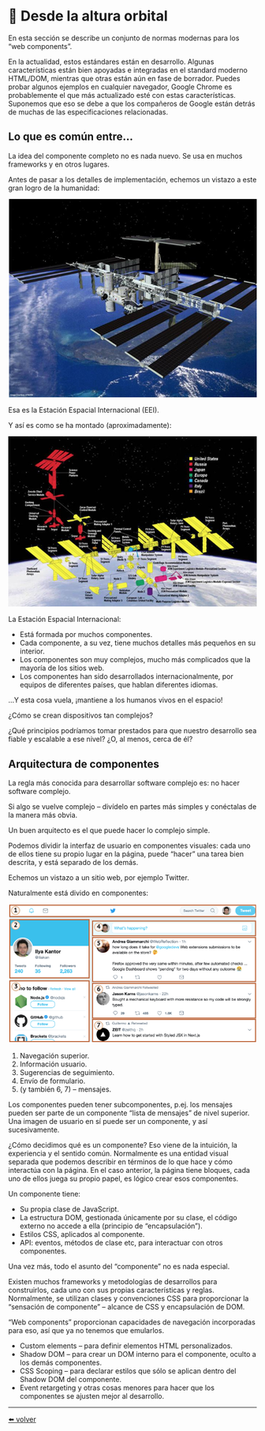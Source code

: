 # 📖 Desde la altura orbital

En esta sección se describe un conjunto de normas modernas para los “web components”.

En la actualidad, estos estándares están en desarrollo. Algunas características están bien apoyadas e integradas en el standard moderno HTML/DOM, mientras que otras están aún en fase de borrador. Puedes probar algunos ejemplos en cualquier navegador, Google Chrome es probablemente el que más actualizado esté con estas características. Suponemos que eso se debe a que los compañeros de Google están detrás de muchas de las especificaciones relacionadas.

## Lo que es común entre…

La idea del componente completo no es nada nuevo. Se usa en muchos frameworks y en otros lugares.

Antes de pasar a los detalles de implementación, echemos un vistazo a este gran logro de la humanidad:

![image_01](https://github.com/VictorHugoAguilar/javascript-interview-questions-explained/blob/main/theory-web-components/webcomponents-intro/img/webcomponents-intro_image_01.png?raw=true)

Esa es la Estación Espacial Internacional (EEI).

Y así es como se ha montado (aproximadamente):

![image_02](https://github.com/VictorHugoAguilar/javascript-interview-questions-explained/blob/main/theory-web-components/webcomponents-intro/img/webcomponents-intro_image_02.png?raw=true)

La Estación Espacial Internacional:

* Está formada por muchos componentes.
* Cada componente, a su vez, tiene muchos detalles más pequeños en su interior.
* Los componentes son muy complejos, mucho más complicados que la mayoría de los sitios web.
* Los componentes han sido desarrollados internacionalmente, por equipos de diferentes países, que hablan diferentes idiomas.

…Y esta cosa vuela, ¡mantiene a los humanos vivos en el espacio!

¿Cómo se crean dispositivos tan complejos?

¿Qué principios podríamos tomar prestados para que nuestro desarrollo sea fiable y escalable a ese nivel? ¿O, al menos, cerca de él?

## Arquitectura de componentes

La regla más conocida para desarrollar software complejo es: no hacer software complejo.

Si algo se vuelve complejo – divídelo en partes más simples y conéctalas de la manera más obvia.

Un buen arquitecto es el que puede hacer lo complejo simple.

Podemos dividir la interfaz de usuario en componentes visuales: cada uno de ellos tiene su propio lugar en la página, puede “hacer” una tarea bien descrita, y está separado de los demás.

Echemos un vistazo a un sitio web, por ejemplo Twitter.

Naturalmente está divido en componentes:

![image_03](https://github.com/VictorHugoAguilar/javascript-interview-questions-explained/blob/main/theory-web-components/webcomponents-intro/img/webcomponents-intro_image_03.png?raw=true)

1.  Navegación superior.
2.  Información usuario.
3.  Sugerencias de seguimiento.
4.  Envío de formulario.
5.  (y también 6, 7) – mensajes.

Los componentes pueden tener subcomponentes, p.ej. los mensajes pueden ser parte de un componente “lista de mensajes” de nivel superior. Una imagen de usuario en sí puede ser un componente, y así sucesivamente.

¿Cómo decidimos qué es un componente? Eso viene de la intuición, la experiencia y el sentido común. Normalmente es una entidad visual separada que podemos describir en términos de lo que hace y cómo interactúa con la página. En el caso anterior, la página tiene bloques, cada uno de ellos juega su propio papel, es lógico crear esos componentes.

Un componente tiene:

* Su propia clase de JavaScript.
* La estructura DOM, gestionada únicamente por su clase, el código externo no accede a ella (principio de “encapsulación”).
* Estilos CSS, aplicados al componente.
* API: eventos, métodos de clase etc, para interactuar con otros componentes.

Una vez más, todo el asunto del “componente” no es nada especial.

Existen muchos frameworks y metodologías de desarrollos para construirlos, cada uno con sus propias características y reglas. Normalmente, se utilizan clases y convenciones CSS para proporcionar la “sensación de componente” – alcance de CSS y encapsulación de DOM.

“Web components” proporcionan capacidades de navegación incorporadas para eso, así que ya no tenemos que emularlos.

* Custom elements – para definir elementos HTML personalizados.
* Shadow DOM – para crear un DOM interno para el componente, oculto a los demás componentes.
* CSS Scoping – para declarar estilos que sólo se aplican dentro del Shadow DOM del componente.
* Event retargeting y otras cosas menores para hacer que los componentes se ajusten mejor al desarrollo.

---
[⬅️ volver](https://github.com/VictorHugoAguilar/javascript-interview-questions-explained/blob/main/theory-web-components/readme.md)
